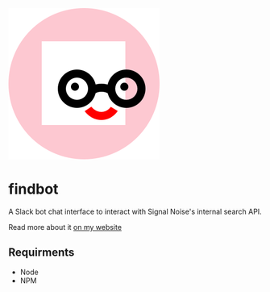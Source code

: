 ![findbot's beautiful face](https://raw.githubusercontent.com/anthonyec/findbot/master/assets/images/square_face.png "My beautiful face")

# findbot
A Slack bot chat interface to interact with Signal Noise's internal search API.

Read more about it [on my website](https://anthonycossins.com/work/findbot/)

## Requirments
- Node
- NPM
